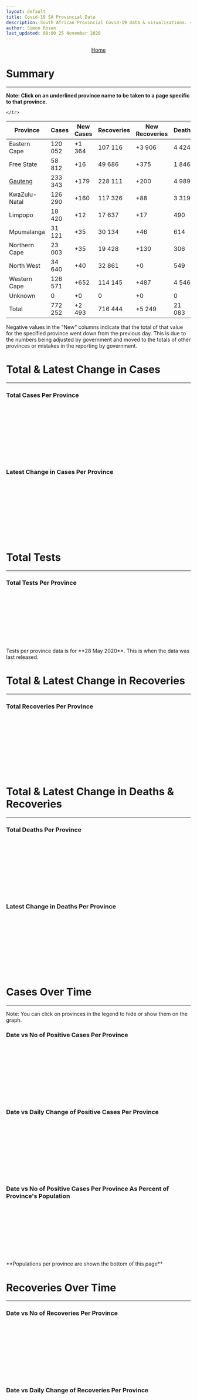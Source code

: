 ```yaml
---
layout: default
title: Covid-19 SA Provincial Data
description: South African Provincial Covid-19 data & visualisations. <br>Contains data for confirmed cases, tests, recoveries and deaths by province.
author: Simon Rosen
last_updated: 08:00 25 November 2020
---
```


<center><a href="/" class="btn alt_btn_col">Home</a></center>

# Summary
___

**Note: Click on an underlined province name to be taken to a page specific to that province.**

<table>
<thead>
	<tr class="header">
		<th>Province</th>
		<th>Cases</th>
		<th>New Cases</th>
		<th>Recoveries</th>
		<th>New Recoveries</th>
		<th>Deaths</th>
		<th>New Deaths</th>

	</tr>
</thead>
<tbody>
	<tr>
		<td class="index" markdown="span">Eastern Cape</td>
		<td  markdown="span">120 052</td>
		<td  markdown="span">+1 364</td>
		<td  markdown="span">107 116</td>
		<td  markdown="span">+3 906</td>
		<td  markdown="span">4 424</td>
		<td  markdown="span">+45</td>
	</tr>
	<tr>
		<td class="index" markdown="span">Free State</td>
		<td  markdown="span">58 812</td>
		<td  markdown="span">+16</td>
		<td  markdown="span">49 686</td>
		<td  markdown="span">+375</td>
		<td  markdown="span">1 846</td>
		<td  markdown="span">+20</td>
	</tr>
	<tr>
		<td class="index" markdown="span"><a href = "gauteng" >Gauteng</a></td>
		<td  markdown="span">233 343</td>
		<td  markdown="span">+179</td>
		<td  markdown="span">228 111</td>
		<td  markdown="span">+200</td>
		<td  markdown="span">4 989</td>
		<td  markdown="span">+19</td>
	</tr>
	<tr>
		<td class="index" markdown="span">KwaZulu-Natal</td>
		<td  markdown="span">126 290</td>
		<td  markdown="span">+160</td>
		<td  markdown="span">117 326</td>
		<td  markdown="span">+88</td>
		<td  markdown="span">3 319</td>
		<td  markdown="span">+10</td>
	</tr>
	<tr>
		<td class="index" markdown="span">Limpopo</td>
		<td  markdown="span">18 420</td>
		<td  markdown="span">+12</td>
		<td  markdown="span">17 637</td>
		<td  markdown="span">+17</td>
		<td  markdown="span">490</td>
		<td  markdown="span">+0</td>
	</tr>
	<tr>
		<td class="index" markdown="span">Mpumalanga</td>
		<td  markdown="span">31 121</td>
		<td  markdown="span">+35</td>
		<td  markdown="span">30 134</td>
		<td  markdown="span">+46</td>
		<td  markdown="span">614</td>
		<td  markdown="span">+0</td>
	</tr>
	<tr>
		<td class="index" markdown="span">Northern Cape</td>
		<td  markdown="span">23 003</td>
		<td  markdown="span">+35</td>
		<td  markdown="span">19 428</td>
		<td  markdown="span">+130</td>
		<td  markdown="span">306</td>
		<td  markdown="span">+5</td>
	</tr>
	<tr>
		<td class="index" markdown="span">North West</td>
		<td  markdown="span">34 640</td>
		<td  markdown="span">+40</td>
		<td  markdown="span">32 861</td>
		<td  markdown="span">+0</td>
		<td  markdown="span">549</td>
		<td  markdown="span">+0</td>
	</tr>
	<tr>
		<td class="index" markdown="span">Western Cape</td>
		<td  markdown="span">126 571</td>
		<td  markdown="span">+652</td>
		<td  markdown="span">114 145</td>
		<td  markdown="span">+487</td>
		<td  markdown="span">4 546</td>
		<td  markdown="span">+16</td>
	</tr>
	<tr>
		<td class="index" markdown="span">Unknown</td>
		<td  markdown="span">0</td>
		<td  markdown="span">+0</td>
		<td  markdown="span">0</td>
		<td  markdown="span">+0</td>
		<td  markdown="span">0</td>
		<td  markdown="span">+0</td>
	</tr>
	<tr>
		<td class="index total" markdown="span">Total</td>
		<td class="total" markdown="span">772 252</td>
		<td class="total" markdown="span">+2 493</td>
		<td class="total" markdown="span">716 444</td>
		<td class="total" markdown="span">+5 249</td>
		<td class="total" markdown="span">21 083</td>
		<td class="total" markdown="span">+115</td>
	</tr>
</tbody>
</table>
Negative values in the "New" columns indicate that the total of that value for the specified province went down from the previous
day. This is due to the numbers being adjusted by government and moved to the totals of other provinces or mistakes in the reporting by government.

# Total & Latest Change in Cases

___

### Total Cases Per Province
<div class="iframeDiv" align="center">
    <iframe class="lazy pieChart" data-src="tot_cases_per_province.html" scrolling="no" frameborder="0"></iframe>
</div>

### Latest Change in Cases Per Province
<div class="iframeDiv" align="center">
    <iframe class="lazy pieChart" data-src="latest_change_cases_per_province.html" scrolling="no" frameborder="0"></iframe>
</div>

# Total Tests
___

### Total Tests Per Province
<div class="iframeDiv" align="center">
    <iframe class="lazy pieChart" data-src="tot_tests_per_province.html" scrolling="no" frameborder="0"></iframe>
</div>
Tests per province data is for **28 May 2020**. This is when the data was last released.

# Total & Latest Change in Recoveries

___

### Total Recoveries Per Province
<div class="iframeDiv" align="center">
    <iframe class="lazy pieChart" data-src="tot_recovered_per_province.html" scrolling="no" frameborder="0"></iframe>
</div>
<!--
### Latest Change in Recoveries Per Province
<div class="iframeDiv" align="center">
    <iframe class="lazy pieChart" data-src="tot_recovered_per_province.html" scrolling="no" frameborder="0"></iframe>
</div>
-->

# Total & Latest Change in Deaths & Recoveries
___

### Total Deaths Per Province
<div class="iframeDiv" align="center">
    <iframe class="lazy pieChart" data-src="tot_deaths_per_province.html" scrolling="no" frameborder="0"></iframe>
</div>

### Latest Change in Deaths Per Province
<div class="iframeDiv" align="center">
    <iframe class="lazy pieChart" data-src="latest_change_deaths_per_province.html" scrolling="no" frameborder="0"></iframe>
</div>

# Cases Over Time
___
Note: You can click on provinces in the legend to hide or show them on the graph.
### Date vs No of Positive Cases Per Province
<div class="iframeDiv" align="center">
    <iframe class="lazy" data-src="date_vs_cases_per_province.html" scrolling="no" frameborder="0"></iframe>
</div>

### Date vs Daily Change of Positive Cases Per Province
<div class="iframeDiv" align="center">
    <iframe class="lazy" data-src="date_vs_daily_cases_per_province.html" scrolling="no" frameborder="0"></iframe>
</div>

### Date vs No of Positive Cases Per Province As Percent of Province's Population
<div class="iframeDiv" align="center">
    <iframe class="lazy" data-src="date_vs_cases_perc_pop_per_province.html" scrolling="no" frameborder="0"></iframe>
</div>
**Populations per province are shown the bottom of this page**

# Recoveries Over Time
___
### Date vs No of Recoveries Per Province
<div class="iframeDiv" align="center">
    <iframe class="lazy" data-src="date_vs_recoveries_per_province.html" scrolling="no" frameborder="0"></iframe>
</div>

### Date vs Daily Change of Recoveries Per Province
<div class="iframeDiv" align="center">
    <iframe class="lazy" data-src="date_vs_daily_recoveries_per_province.html" scrolling="no" frameborder="0"></iframe>
</div>

### Date vs No of Recoveries Per Province As Percent of Province's Population
<div class="iframeDiv" align="center">
    <iframe class="lazy" data-src="date_vs_recoveries_perc_pop_per_province.html" scrolling="no" frameborder="0"></iframe>
</div>
**Populations per province are shown at the bottom of this page**

# Deaths Over Time
___
### Date vs No of Deaths Per Province
<div class="iframeDiv" align="center">
    <iframe class="lazy" data-src="date_vs_deaths_per_province.html" scrolling="no" frameborder="0"></iframe>
</div>

### Date vs Daily Change of Deaths Per Province
<div class="iframeDiv" align="center">
    <iframe class="lazy" data-src="date_vs_daily_deaths_per_province.html" scrolling="no" frameborder="0"></iframe>
</div>

### Date vs No of Deaths Per Province As Percent of Province's Population
<div class="iframeDiv" align="center">
    <iframe class="lazy" data-src="date_vs_deaths_perc_pop_per_province.html" scrolling="no" frameborder="0"></iframe>
</div>

## Population Per Province

___

<table>
<thead>
	<tr class="header">
		<th>Province</th>
		<th>Population</th>

	</tr>
</thead>
<tbody>
	<tr>
		<td class="index" markdown="span">Eastern Cape</td>
		<td  markdown="span">6 712 276</td>
	</tr>
	<tr>
		<td class="index" markdown="span">Free State</td>
		<td  markdown="span">2 887 465</td>
	</tr>
	<tr>
		<td class="index" markdown="span">Gauteng</td>
		<td  markdown="span">15 176 115</td>
	</tr>
	<tr>
		<td class="index" markdown="span">KwaZulu-Natal</td>
		<td  markdown="span">11 289 086</td>
	</tr>
	<tr>
		<td class="index" markdown="span">Limpopo</td>
		<td  markdown="span">5 982 584</td>
	</tr>
	<tr>
		<td class="index" markdown="span">Mpumalanga</td>
		<td  markdown="span">4 592 187</td>
	</tr>
	<tr>
		<td class="index" markdown="span">North West</td>
		<td  markdown="span">4 072 160</td>
	</tr>
	<tr>
		<td class="index" markdown="span">Northern Cape</td>
		<td  markdown="span">1 263 875</td>
	</tr>
	<tr>
		<td class="index" markdown="span">Western Cape</td>
		<td  markdown="span">6 844 272</td>
	</tr>
</tbody>
</table>

{% include_relative _includes/footer.md %}

